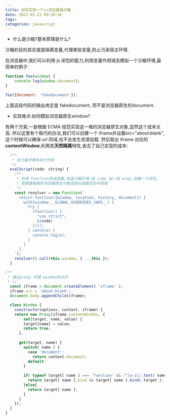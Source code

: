 ```yaml
---
title: 如何实现一个js浏览器端沙箱
date: 2022-01-21 09:39:16
tags:
categories: javascript
---
```


- 什么是沙箱?基本原理是什么?  
  
沙箱的目的其实就是隔离变量,代理某些变量,防止污染宿主环境. 
<!-- more -->
在浏览器中,我们可以利用 js 闭包的能力,利用变量作用域去模拟一个沙箱环境,最简单的例子:
```javascript
function foo(window) {
    console.log(window.document);
}

foo({document: 'fakedocument'});
```
上面这段代码的输出肯定是 fakedocument, 而不是浏览器原生的document.  

- 实现难点:如何模拟浏览器原生window?

有两个方案,一是根据 ECMA 规范实现这一堆的浏览器原生对象,显然这个成本太高.
所以这里有个取巧的办法,我们可以创建一个 iframe并设置src="about:blank",这个时候可以确保 url 同域,也不会发生资源加载.
然后取出 iframe 对应的 **contentWindow**,利用其**天然隔离**特性,省去了自己实现的成本:
```javascript
  /**
   * 在沙盒环境中执行代码
   */
  evalScript(code: string) {
    /**
     * 利用 Function构造函数,构造沙箱环境,给 code 加一层 wrap,创建一个闭包,
     * 把需要隔离的浏览器原生对象变成从函数闭包中获取
     */
    const resolver = new Function(`
      return function({window, location, history, document}) {
        with(window.__GLOBAL_OVERRIDES_VARS__) {
          try {
            (function() {
              "use strict";
              ${code}
            })();
          } catch(e) {
            console.log(e);
          }
        }
      }
    `);
    resolver().call(this.window, { ...this });
  }
```

```javascript
/**
 * 通过proxy 代理 window的访问
 * */
  const iframe = document.createElement( 'iframe' );
  iframe.src = 'about:blank';
  document.body.appendChild(iframe);

  class Window {
    constructor(options, context, iframe) {
    return new Proxy(iframe.contentWindow, {
        set(target, name, value) {
        target[name] = value;
        return true;
      },
      
      get(target, name) {
        switch( name ) {
          case 'document':
            return context.document;
          default:
        }
        
        if( typeof target[ name ] === 'function' && /^[a-z]/.test( name ) ){
          return target[ name ].bind && target[ name ].bind( target );
        }else{
          return target[ name ];
        }
      }
    });
  }
} 

```